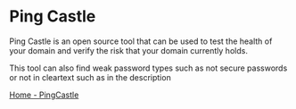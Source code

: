 # Ping Castle

Ping Castle is an open source tool that can be used to test the health of your domain and verify the risk that your domain currently holds.

This tool can also find weak password types such as not secure passwords or not in cleartext such as in the description

[Home - PingCastle](https://www.pingcastle.com/)
